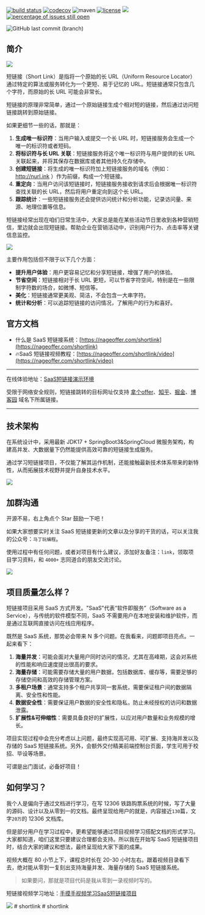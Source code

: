 [![build status](https://github.com/opengoofy/hippo4j/actions/workflows/ci.yml/badge.svg?event=push)](https://github.com/opengoofy/hippo4j)
[![codecov](https://codecov.io/gh/opengoofy/hippo4j/branch/develop/graph/badge.svg?token=WBUVJN107I)](https://codecov.io/gh/opengoofy/hippo4j)
![maven](https://img.shields.io/maven-central/v/com.alibaba.otter/canal.svg)
[![license](https://img.shields.io/badge/license-Apache--2.0-green.svg)](http://www.apache.org/licenses/LICENSE-2.0)
![](https://img.shields.io/github/contributors/opengoofy/hippo4j)
[![percentage of issues still open](http://isitmaintained.com/badge/open/opengoofy/hippo4j.svg)](http://isitmaintained.com/project/opengoofy/hippo4j "percentage of issues still open")

![GitHub last commit (branch)](https://img.shields.io/github/last-commit/opengoofy/hippo4j/develop?color=orange)

## 简介

![](https://images-machen.oss-cn-beijing.aliyuncs.com/image-20231115133642504.png)

短链接（Short Link）是指将一个原始的长 URL（Uniform Resource Locator）通过特定的算法或服务转化为一个更短、易于记忆的
URL。短链接通常只包含几个字符，而原始的长 URL 可能会非常长。

短链接的原理非常简单，通过一个原始链接生成个相对短的链接，然后通过访问短链接跳转到原始链接。

如果更细节一些的话，那就是：

1. **生成唯一标识符**：当用户输入或提交一个长 URL 时，短链接服务会生成一个唯一的标识符或者短码。
2. **将标识符与长 URL 关联**：短链接服务将这个唯一标识符与用户提供的长 URL 关联起来，并将其保存在数据库或者其他持久化存储中。
3. **创建短链接**：将生成的唯一标识符加上短链接服务的域名（例如：http://nurl.ink ）作为前缀，构成一个短链接。
4. **重定向**：当用户访问该短链接时，短链接服务接收到请求后会根据唯一标识符查找关联的长 URL，然后将用户重定向到这个长 URL。
5. **跟踪统计**：一些短链接服务还会提供访问统计和分析功能，记录访问量、来源、地理位置等信息。

短链接经常出现在咱们日常生活中，大家总是能在某些活动节日里收到各种营销短信，里边就会出现短链接。帮助企业在营销活动中，识别用户行为、点击率等关键信息监控。

![](https://images-machen.oss-cn-beijing.aliyuncs.com/IMG_9858-20231126.jpg)

主要作用包括但不限于以下几个方面：

- **提升用户体验**：用户更容易记忆和分享短链接，增强了用户的体验。
- **节省空间**：短链接相对于长 URL 更短，可以节省字符空间，特别是在一些限制字符数的场合，如微博、短信等。
- **美化**：短链接通常更美观、简洁，不会包含一大串字符。
- **统计和分析**：可以追踪短链接的访问情况，了解用户的行为和喜好。

## 官方文档

- 什么是 SaaS 短链接系统：[https://nageoffer.com/shortlink](https://nageoffer.com/shortlink)
- 🔥SaaS 短链接视频教程：[https://nageoffer.com/shortlink/video](https://nageoffer.com/shortlink/video)

---

在线体验地址：[SaaS短链接演示环境](http://shortlink.magestack.cn)

受限于网络安全规则，短链接跳转的目标网址仅支持 [拿个offer](https://nageoffer.com)、[知乎](https://zhihu.com)、[掘金](https://juejin.cn)、[博客园](https://cnblogs.com) 域名下所属链接。

---

## 技术架构

在系统设计中，采用最新 JDK17 + SpringBoot3&SpringCloud 微服务架构，构建高并发、大数据量下仍然能提供高效可靠的短链接生成服务。

通过学习短链接项目，不仅能了解其运作机制，还能接触最新技术体系带来的新特性，从而拓展技术视野并提升自身技术水平。

![](https://images-machen.oss-cn-beijing.aliyuncs.com/image-20231026132606180.png)

## 加群沟通

开源不易，右上角点个 Star 鼓励一下吧！

如果大家想要实时关注 SaaS 短链接更新的文章以及分享的干货的话，可以关注我的公众号：`马丁玩编程`。

使用过程中有任何问题，或者对项目有什么建议，添加好友备注：`link`，领取项目学习资料，和 `4000+` 志同道合的朋友交流讨论。

![](https://images-machen.oss-cn-beijing.aliyuncs.com/1_990064918_171_84_3_716500817_c4659af930df3a2532d02b8fcc0f0cbe.png)

## 项目质量怎么样？

短链接项目采用 SaaS 方式开发。"SaaS"代表“软件即服务”（Software as a Service），与传统的软件模型不同，SaaS
不需要用户在本地安装和维护软件，而是通过互联网直接访问在线应用程序。

既然是 SaaS 系统，那势必会带来 N 多个问题。在我看来，问题即项目亮点。一起来看下：

1. **海量并发**：可能会面对大量用户同时访问的情况，尤其在高峰期，这会对系统的性能和响应速度提出很高的要求。
2. **海量存储**：可能需要存储大量的用户数据，包括数据库、缓存等，需要足够的存储空间和高效的存储管理方案。
3. **多租户场景**：通常支持多个租户共享同一套系统，需要保证租户间的数据隔离、安全性和性能。
4. **数据安全性**：需要保证用户数据的安全性和隐私，防止未经授权的访问和数据泄露。
5. **扩展性&可伸缩性**：需要具备良好的扩展性，以应对用户数量和业务规模的增长。

项目实现过程中会充分考虑以上问题，最终实现高可用、可扩展、支持海并发以及存储的 SaaS 短链接系统。另外，会额外交付精美前端控制台页面，学生可用于校招、毕设等场景。

可谓是出门面试，必备好项目！

## 如何学习？

我个人是偏向于通过文档进行学习，在写 12306 铁路购票系统的时候，写了大量的源码、设计以及从零到一的文档。最终呈现给用户的就是，内容接近`130`篇，文字`20万`的 12306 文档库。

但是部分用户在学习过程中，更希望能够通过项目视频学习搭配文档的形式学习。大家都知道，咱们这里只要建议合理都会支持。所以我在开始写 SaaS 短链接项目时，结合大家的建议和想法，最终呈现给大家下面的成果。

视频大概在 80 小节上下，课程总时长在 20-30 小时左右。跟着视频目录看下去，绝对能从零到一复刻出支持海量并发、海量存储的 SaaS 短链接系统。

> 如果要问，那就是项目代码是我从零到一录视频时写的。

短链接视频学习地址：[手摸手视频学习SaaS短链接项目](https://nageoffer.com/shortlink/video/)

![](https://images-machen.oss-cn-beijing.aliyuncs.com/image-20231122173916783.png)
#   s h o r t l i n k  
 #   s h o r t l i n k  
 
